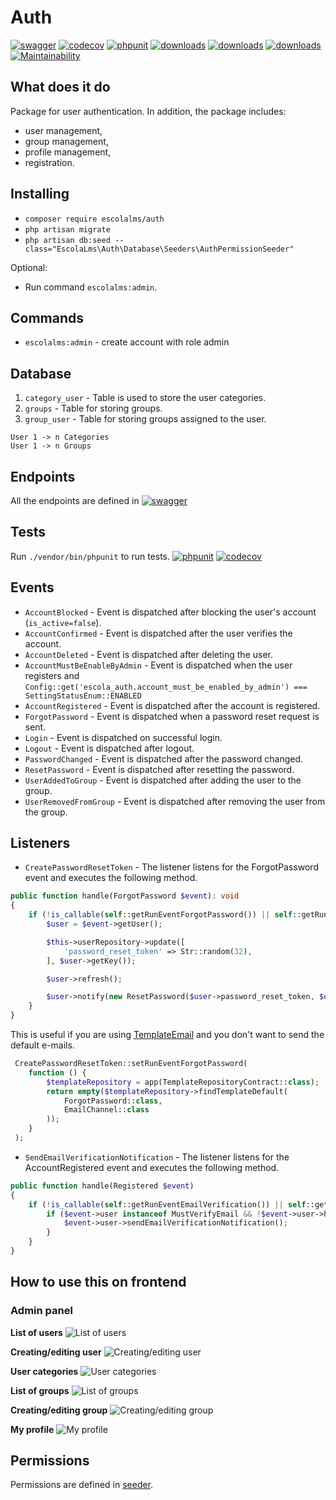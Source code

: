 # Auth

[![swagger](https://img.shields.io/badge/documentation-swagger-green)](https://escolalms.github.io/Auth/)
[![codecov](https://codecov.io/gh/EscolaLMS/Auth/branch/main/graph/badge.svg?token=O91FHNKI6R)](https://codecov.io/gh/EscolaLMS/Auth)
[![phpunit](https://github.com/EscolaLMS/Auth/actions/workflows/test.yml/badge.svg)](https://github.com/EscolaLMS/Core/actions/workflows/test.yml)
[![downloads](https://img.shields.io/packagist/dt/escolalms/auth)](https://packagist.org/packages/escolalms/auth)
[![downloads](https://img.shields.io/packagist/v/escolalms/auth)](https://packagist.org/packages/escolalms/auth)
[![downloads](https://img.shields.io/packagist/l/escolalms/auth)](https://packagist.org/packages/escolalms/auth)
[![Maintainability](https://api.codeclimate.com/v1/badges/b8df1362d2c9363e6e6e/maintainability)](https://codeclimate.com/github/EscolaLMS/Auth/maintainability)

## What does it do

Package for user authentication. In addition, the package includes:
- user management,
- group management,
- profile management,
- registration.

## Installing

- `composer require escolalms/auth`
- `php artisan migrate`
- `php artisan db:seed --class="EscolaLms\Auth\Database\Seeders\AuthPermissionSeeder"`

Optional: 
- Run command `escolalms:admin`. 

## Commands
- `escolalms:admin` - create account with role admin

## Database

1. `category_user` - Table is used to store the user categories.
2. `groups` - Table for storing groups.
3. `group_user` - Table for storing groups assigned to the user.

```
User 1 -> n Categories
User 1 -> n Groups
```

## Endpoints

All the endpoints are defined in [![swagger](https://img.shields.io/badge/documentation-swagger-green)](https://escolalms.github.io/Auth/)

## Tests

Run `./vendor/bin/phpunit` to run tests.
[![phpunit](https://github.com/EscolaLMS/Auth/actions/workflows/test.yml/badge.svg)](https://github.com/EscolaLMS/Core/actions/workflows/test.yml)
[![codecov](https://codecov.io/gh/EscolaLMS/Auth/branch/main/graph/badge.svg?token=O91FHNKI6R)](https://codecov.io/gh/EscolaLMS/Auth)

## Events

- `AccountBlocked` - Event is dispatched after blocking the user's account (`is_active=false`).
- `AccountConfirmed` - Event is dispatched after the user verifies the account.
- `AccountDeleted` - Event is dispatched after deleting the user.
- `AccountMustBeEnableByAdmin` - Event is dispatched when the user registers and `Config::get('escola_auth.account_must_be_enabled_by_admin') === SettingStatusEnum::ENABLED`
- `AccountRegistered` - Event is dispatched after the account is registered.
- `ForgotPassword` - Event is dispatched when a password reset request is sent.
- `Login` - Event is dispatched on successful login.
- `Logout` - Event is dispatched after logout.
- `PasswordChanged` - Event is dispatched after the password changed.
- `ResetPassword` - Event is dispatched after resetting the password. 
- `UserAddedToGroup` - Event is dispatched after adding the user to the group.
- `UserRemovedFromGroup` - Event is dispatched after removing the user from the group.


## Listeners

- `CreatePasswordResetToken` - The listener listens for the ForgotPassword event and executes the following method. 
```php
public function handle(ForgotPassword $event): void
{
    if (!is_callable(self::getRunEventForgotPassword()) || self::getRunEventForgotPassword()()) {
        $user = $event->getUser();

        $this->userRepository->update([
            'password_reset_token' => Str::random(32),
        ], $user->getKey());

        $user->refresh();

        $user->notify(new ResetPassword($user->password_reset_token, $event->getReturnUrl()));
    }
}
```

This is useful if you are using [TemplateEmail](https://github.com/EscolaLMS/Templates-Email) and you don't want to send the default e-mails.
```php
 CreatePasswordResetToken::setRunEventForgotPassword(
    function () {
        $templateRepository = app(TemplateRepositoryContract::class);
        return empty($templateRepository->findTemplateDefault(
            ForgotPassword::class,
            EmailChannel::class
        ));
    }
 );
```

- `SendEmailVerificationNotification` - The listener listens for the AccountRegistered event and executes the following method.  
```php
public function handle(Registered $event)
{
    if (!is_callable(self::getRunEventEmailVerification()) || self::getRunEventEmailVerification()()) {
        if ($event->user instanceof MustVerifyEmail && !$event->user->hasVerifiedEmail()) {
            $event->user->sendEmailVerificationNotification();
        }
    }
}
```

## How to use this on frontend

### Admin panel

**List of users**
![List of users](docs/list_of_users.png "List of users")

**Creating/editing user**
![Creating/editing user](docs/user_form.png "User form")

**User categories**
![User categories](docs/user_categories.png "User categories")

**List of groups**
![List of groups](docs/list_of_groups.png "List of groups")

**Creating/editing group**
![Creating/editing group](docs/group_form.png "Creating/editing group")

**My profile**
![My profile](docs/my_profile.png "My profile")

## Permissions

Permissions are defined in [seeder](database/seeders/AuthPermissionSeeder.php).
